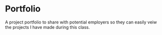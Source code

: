 # Portfolio
A project portfolio to share with potential employers so they can easily veiw the projects I have made during this class.  
